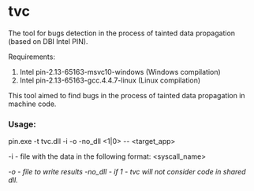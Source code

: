 # tvc
The tool for bugs detection in the process of tainted data propagation (based on DBI Intel PIN).

Requirements:
 1. Intel pin-2.13-65163-msvc10-windows (Windows compilation)
 2. Intel pin-2.13-65163-gcc.4.4.7-linux (Linux compilation)


This tool aimed to find bugs in the process of tainted data propagation in machine code.

<h3>Usage:</h3>

pin.exe -t tvc.dll -i <file with syscalls that process tainted data> -o <log file> -no_dll <1|0> -- <target_app>

-i <file with syscalls that process tainted data> - file with the data in the following format:
   <syscall_name> <address of system call in the target app>
-o <log file> - file to write results
-no_dll - if 1 - tvc will not consider code in shared dll.

